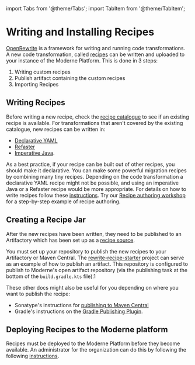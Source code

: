 import Tabs from '@theme/Tabs';
import TabItem from '@theme/TabItem';

# Writing and Installing Recipes

[OpenRewrite](https://docs.openrewrite.org/) is a framework for writing and running code transformations. A new code transformation, called [recipes](https://docs.openrewrite.org/concepts-and-explanations/recipes) can be written
and uploaded to your instance of the Moderne Platform. This is done in 3 steps:

1. Writing custom recipes
2. Publish artifact containing the custom recipes
3. Importing Recipes

## Writing Recipes
Before writing a new recipe, check the [recipe catalogue](https://docs.openrewrite.org/recipes) to see if an existing recipe is available. For transformations that aren't covered by the existing catalogue, new recipes can be written in:
 - [Declarative YAML](https://docs.openrewrite.org/concepts-and-explanations/recipes#declarative-recipes)
 - [Refaster](https://docs.openrewrite.org/authoring-recipes/refaster-recipes)
 - [Imperative Java](https://docs.openrewrite.org/concepts-and-explanations/recipes#imperative-recipes).

As a best practice, if your recipe can be built out of other recipes, you should make it declarative. You can make some powerful migration recipes by
combining many tiny recipes. Depending on the code transformation a declarative YAML recipe might not be possible, and using an imperative Java or a 
Refaster recipe would be more appropriate. For details on how to write recipes follow these [instructions](https://docs.openrewrite.org/authoring-recipes/types-of-recipes). Try our [Recipe authoring workshop](../../workshops/recipe-authoring.md) 
for a step-by-step example of recipe authoring.

## Creating a Recipe Jar

After the new recipes have been written, they need to be published to an Artifactory which has been set up as a [recipe source](../../../administrator-documentation/moderne-platform/how-to-guides/agent-configuration/configure-an-agent-with-maven-repository-access.md#publishing-recipe-artifacts).

You must set up your repository to publish the new recipes to your Artifactory or Maven Central. The [rewrite-recipe-starter](https://github.com/moderneinc/rewrite-recipe-starter/blob/main/build.gradle.kts)
project can serve as an example of how to publish an artifact. This repository is configured to publish to Moderne's open artifact repository (via the publishing task at the bottom of the `build.gradle.kts` file).1

These other docs might also be useful for you depending on where you want to publish the recipe:

* Sonatype's instructions for [publishing to Maven Central](https://maven.apache.org/repository/guide-central-repository-upload.html)
* Gradle's instructions on the [Gradle Publishing Plugin](https://docs.gradle.org/current/userguide/publishing\_maven.html).

## Deploying Recipes to the Moderne platform

Recipes must be deployed to the Moderne Platform before they become available. An administrator for the organization can do this by following the following [instructions](https://docs.moderne.io/administrator-documentation/moderne-platform/how-to-guides/importing-external-recipes/).
